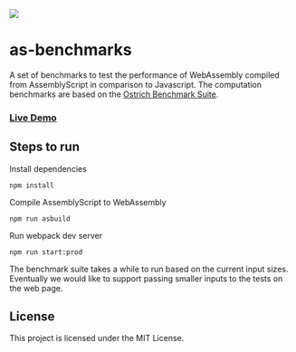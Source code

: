 ![](https://github.com/nischayv/as-benchmarks/workflows/CI/badge.svg)

# as-benchmarks

A set of benchmarks to test the performance of WebAssembly compiled from AssemblyScript
in comparison to Javascript. The computation benchmarks are based on the [Ostrich Benchmark Suite](https://github.com/Sable/Ostrich).

### [Live Demo](https://nischayv.github.io/as-benchmarks/computation/dist/index.html)

## Steps to run

Install dependencies

```
npm install
```

Compile AssemblyScript to WebAssembly

```
npm run asbuild
```

Run webpack dev server

```
npm run start:prod
```

The benchmark suite takes a while to run based on the current input sizes. Eventually we would like to support passing smaller inputs to the tests on the web page.

## License
This project is licensed under the MIT License.
